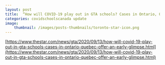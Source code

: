 ```yaml
---
layout: post
title:  “How will COVID-19 play out in GTA schools? Cases in Ontario, Quebec offer an early glimpse”
categories: covidschoolscanada update
image:
    thumbnail: /images/posts-thumbnails/toronto-star-icon.png
---
```


[https://www.thestar.com/news/gta/2020/09/13/how-will-covid-19-play-out-in-gta-schools-cases-in-ontario-quebec-offer-an-early-glimpse.html](https://www.thestar.com/news/gta/2020/09/13/how-will-covid-19-play-out-in-gta-schools-cases-in-ontario-quebec-offer-an-early-glimpse.html)